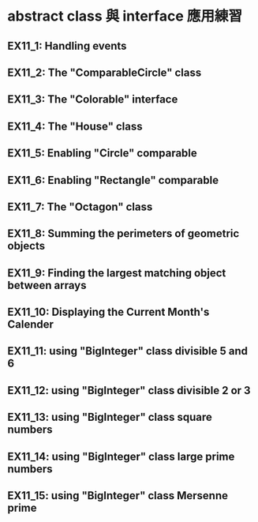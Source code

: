 # abstract class 與 interface 應用練習

## EX11_1: Handling events
## EX11_2: The "ComparableCircle" class
## EX11_3: The "Colorable" interface
## EX11_4: The "House" class
## EX11_5: Enabling "Circle" comparable
## EX11_6: Enabling "Rectangle" comparable
## EX11_7: The "Octagon" class
## EX11_8: Summing the perimeters of geometric objects
## EX11_9: Finding the largest matching object between arrays
## EX11_10: Displaying the Current Month's Calender
## EX11_11: using "BigInteger" class divisible 5 and 6
## EX11_12: using "BigInteger" class divisible 2 or 3
## EX11_13: using "BigInteger" class square numbers
## EX11_14: using "BigInteger" class large prime numbers
## EX11_15: using "BigInteger" class Mersenne prime
